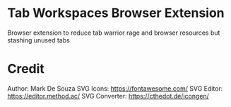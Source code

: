 # Tab Workspaces Browser Extension
Browser extension to reduce tab warrior rage and browser resources but stashing unused tabs

# Credit
Author: Mark De Souza
SVG Icons: https://fontawesome.com/
SVG Editor: https://editor.method.ac/
SVG Converter: https://cthedot.de/icongen/
